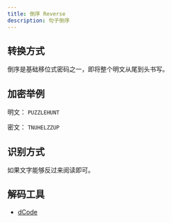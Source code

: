 ```yaml
---
title: 倒序 Reverse
description: 句子倒序
---
```


## 转换方式

倒序是基础移位式密码之一，即将整个明文从尾到头书写。

## 加密举例

明文： `PUZZLEHUNT`

密文： `TNUHELZZUP`

## 识别方式

如果文字能够反过来阅读即可。

## 解码工具

- [dCode](https://www.dcode.fr/reverse-writing)
